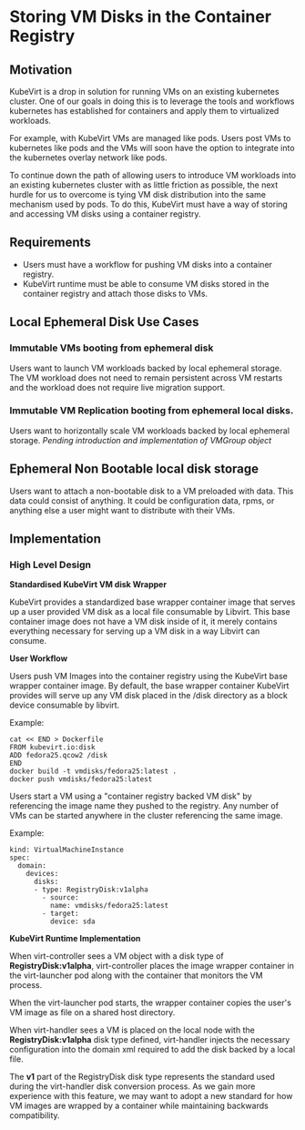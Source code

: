 # Storing VM Disks in the Container Registry

## Motivation

KubeVirt is a drop in solution for running VMs on an existing kubernetes
cluster. One of our goals in doing this is to leverage the tools and workflows
kubernetes has established for containers and apply them to virtualized
workloads.

For example, with KubeVirt VMs are managed like pods. Users post VMs to
kubernetes like pods and the VMs will soon have the option to integrate into
the kubernetes overlay network like pods.

To continue down the path of allowing users to introduce VM workloads into
an existing kubernetes cluster with as little friction as possible, the next
hurdle for us to overcome is tying VM disk distribution into the same
mechanism used by pods. To do this, KubeVirt must have a way of storing and
accessing VM disks using a container registry.

## Requirements
* Users must have a workflow for pushing VM disks into a container registry.
* KubeVirt runtime must be able to consume VM disks stored in the container
  registry and attach those disks to VMs.

## Local Ephemeral Disk Use Cases

### Immutable VMs booting from ephemeral disk

Users want to launch VM workloads backed by local ephemeral storage. The VM
workload does not need to remain persistent across VM restarts and the workload
does not require live migration support.

### Immutable VM Replication booting from ephemeral local disks.

Users want to horizontally scale VM workloads backed by local ephemeral
storage. *Pending introduction and implementation of VMGroup object*

## Ephemeral Non Bootable local disk storage

Users want to attach a non-bootable disk to a VM preloaded with data. This data
could consist of anything. It could be configuration data, rpms, or anything
else a user might want to distribute with their VMs.

## Implementation

### High Level Design

**Standardised KubeVirt VM disk Wrapper**

KubeVirt provides a standardized base wrapper container image that serves up a
user provided VM disk as a local file consumable by Libvirt. This base
container image does not have a VM disk inside of it, it merely contains
everything necessary for serving up a VM disk in a way Libvirt can consume.

**User Workflow**

Users push VM Images into the container registry using the KubeVirt base
wrapper container image. By default, the base wrapper container KubeVirt
provides will serve up any VM disk placed in the /disk directory as a block
device consumable by libvirt.

Example:
```
cat << END > Dockerfile
FROM kubevirt.io:disk
ADD fedora25.qcow2 /disk
END
docker build -t vmdisks/fedora25:latest .
docker push vmdisks/fedora25:latest
```
Users start a VM using a "container registry backed VM disk" by referencing the
image name they pushed to the registry. Any number of VMs can be started
anywhere in the cluster referencing the same image.

Example:
```
kind: VirtualMachineInstance
spec:
  domain:
    devices:
      disks:
      - type: RegistryDisk:v1alpha
        - source:
          name: vmdisks/fedora25:latest
        - target:
          device: sda
```

**KubeVirt Runtime Implementation**

When virt-controller sees a VM object with a disk type of
**RegistryDisk:v1alpha**, virt-controller places the image wrapper container
in the virt-launcher pod along with the container that monitors the VM process.

When the virt-launcher pod starts, the wrapper container copies the user's VM
image as file on a shared host directory.

When virt-handler sees a VM is placed on the local node with the
**RegistryDisk:v1alpha** disk type defined, virt-handler injects the
necessary configuration into the domain xml required to add the disk backed by
a local file.

The **v1** part of the RegistryDisk disk type represents the standard
used during the virt-handler disk conversion process. As we gain more
experience with this feature, we may want to adopt a new standard for how VM
images are wrapped by a container while maintaining backwards compatibility.
